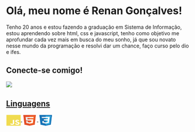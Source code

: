 <h1>Olá, meu nome é Renan Gonçalves!</h1> 
<p>Tenho 20 anos e estou fazendo a graduação em Sistema de Informação, estou aprendendo sobre html, css e javascript, tenho como objetivo me 
aprofundar cada vez mais em busca do meu sonho, já que sou novato nesse mundo da programação e resolvi dar um chance, faço curso pelo dio e
ifes.
</p>
<h2>Conecte-se comigo!</h2>
<div>
  <a href="https://www.linkedin.com/in/renan-gon%C3%A7alves-504390259/"><img src="https://img.shields.io/badge/LinkedIn-0077B5?style=for-the-badge&logo=linkedin&logoColor=white"</a>
</div>
<h2>Linguagens</h2>
<div style="display: inline_block"> 
  <img align="center" alt="Javascript" height="30" width="40" src="https://raw.githubusercontent.com/devicons/devicon/master/icons/javascript/javascript-plain.svg">
  <img align="center" alt="html5" height="30" width="40" src="https://raw.githubusercontent.com/devicons/devicon/master/icons/html5/html5-original.svg">
  <img align="center" alt="CSS" height="30" width="40" src="https://raw.githubusercontent.com/devicons/devicon/master/icons/css3/css3-original.svg"> 
</div>
